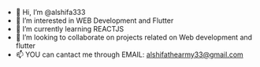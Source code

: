 - 👋 Hi, I’m @alshifa333
- 👀 I’m interested in WEB Development and Flutter 
- 🌱 I’m currently learning REACTJS
- 💞️ I’m looking to collaborate on projects related on Web development and flutter
- 📫 YOU can cantact me through EMAIL: alshifathearmy33@gmail.com

<!---
alshifa333/alshifa333 is a ✨ special ✨ repository because its `README.md` (this file) appears on your GitHub profile.
You can click the Preview link to take a look at your changes.
--->
